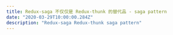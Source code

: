 ```yaml
---
title: Redux-saga 不仅仅是 Redux-thunk 的替代品 - saga pattern
date: "2020-03-29T10:00:00.284Z"
description: "Redux-saga Redux-thunk saga pattern"
---
```

